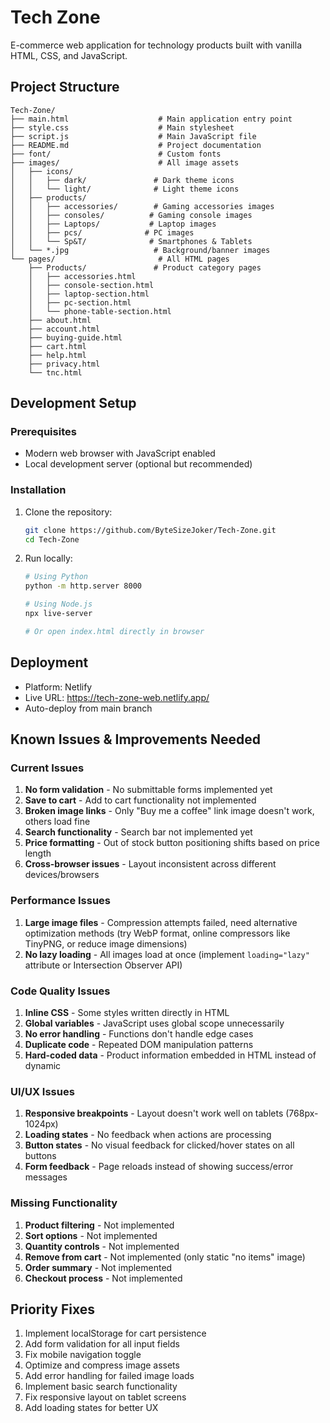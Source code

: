 # Tech Zone

E-commerce web application for technology products built with vanilla HTML, CSS, and JavaScript.

## Project Structure

```
Tech-Zone/
├── main.html                    # Main application entry point
├── style.css                    # Main stylesheet
├── script.js                    # Main JavaScript file
├── README.md                    # Project documentation
├── font/                        # Custom fonts
├── images/                      # All image assets
│   ├── icons/
│   │   ├── dark/               # Dark theme icons
│   │   └── light/              # Light theme icons
│   ├── products/
│   │   ├── accessories/        # Gaming accessories images
│   │   ├── consoles/          # Gaming console images
│   │   ├── Laptops/           # Laptop images
│   │   ├── pcs/              # PC images
│   │   └── Sp&T/              # Smartphones & Tablets
│   └── *.jpg                   # Background/banner images
└── pages/                       # All HTML pages
    ├── Products/               # Product category pages
    │   ├── accessories.html
    │   ├── console-section.html
    │   ├── laptop-section.html
    │   ├── pc-section.html
    │   └── phone-table-section.html
    ├── about.html
    ├── account.html
    ├── buying-guide.html
    ├── cart.html
    ├── help.html
    ├── privacy.html
    └── tnc.html
```

## Development Setup

### Prerequisites
- Modern web browser with JavaScript enabled
- Local development server (optional but recommended)

### Installation
1. Clone the repository:
   ```bash
   git clone https://github.com/ByteSizeJoker/Tech-Zone.git
   cd Tech-Zone
   ```

2. Run locally:
   ```bash
   # Using Python
   python -m http.server 8000
   
   # Using Node.js
   npx live-server
   
   # Or open index.html directly in browser
   ```

## Deployment
- Platform: Netlify
- Live URL: https://tech-zone-web.netlify.app/
- Auto-deploy from main branch

## Known Issues & Improvements Needed

### Current Issues
1. **No form validation** - No submittable forms implemented yet
2. **Save to cart** - Add to cart functionality not implemented
3. **Broken image links** - Only "Buy me a coffee" link image doesn't work, others load fine
4. **Search functionality** - Search bar not implemented yet
5. **Price formatting** - Out of stock button positioning shifts based on price length
6. **Cross-browser issues** - Layout inconsistent across different devices/browsers

### Performance Issues
1. **Large image files** - Compression attempts failed, need alternative optimization methods (try WebP format, online compressors like TinyPNG, or reduce image dimensions)
2. **No lazy loading** - All images load at once (implement `loading="lazy"` attribute or Intersection Observer API)

### Code Quality Issues
1. **Inline CSS** - Some styles written directly in HTML
2. **Global variables** - JavaScript uses global scope unnecessarily
3. **No error handling** - Functions don't handle edge cases
4. **Duplicate code** - Repeated DOM manipulation patterns
5. **Hard-coded data** - Product information embedded in HTML instead of dynamic

### UI/UX Issues
1. **Responsive breakpoints** - Layout doesn't work well on tablets (768px-1024px)
2. **Loading states** - No feedback when actions are processing
3. **Button states** - No visual feedback for clicked/hover states on all buttons
4. **Form feedback** - Page reloads instead of showing success/error messages

### Missing Functionality
1. **Product filtering** - Not implemented
2. **Sort options** - Not implemented
3. **Quantity controls** - Not implemented
4. **Remove from cart** - Not implemented (only static "no items" image)
5. **Order summary** - Not implemented
6. **Checkout process** - Not implemented

## Priority Fixes
1. Implement localStorage for cart persistence
2. Add form validation for all input fields  
3. Fix mobile navigation toggle
4. Optimize and compress image assets
5. Add error handling for failed image loads
6. Implement basic search functionality
7. Fix responsive layout on tablet screens
8. Add loading states for better UX
